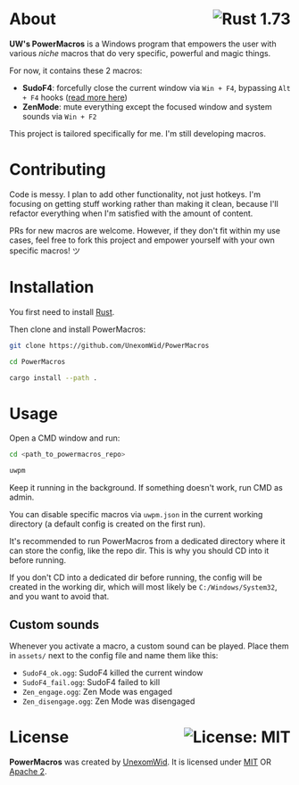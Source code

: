 # About <a href="https://www.rust-lang.org/"><img align="right" src="https://img.shields.io/badge/Rust-1%2E73-f74c00?logo=Rust" alt="Rust 1.73" /></a>

**UW's PowerMacros** is a Windows program that empowers the user with various *niche* macros that do very specific, powerful and magic things.

For now, it contains these 2 macros:

- **SudoF4**: forcefully close the current window via `Win + F4`, bypassing `Alt + F4` hooks ([read more here](https://github.com/UnexomWid/SudoF4)) 
- **ZenMode**: mute everything except the focused window and system sounds via `Win + F2`

This project is tailored specifically for me. I'm still developing macros.

# Contributing

Code is messy. I plan to add other functionality, not just hotkeys.
I'm focusing on getting stuff working rather than making it clean, because I'll refactor everything when I'm satisfied with the amount of content.

PRs for new macros are welcome.
However, if they don't fit within my use cases, feel free to fork this project and empower yourself with your own specific macros! ツ

# Installation

You first need to install [Rust](https://www.rust-lang.org/).

Then clone and install PowerMacros:

```sh
git clone https://github.com/UnexomWid/PowerMacros

cd PowerMacros

cargo install --path .
```


# Usage

Open a CMD window and run:

```sh
cd <path_to_powermacros_repo>

uwpm
```

Keep it running in the background. If something doesn't work, run CMD as admin.

You can disable specific macros via `uwpm.json` in the current working directory (a default config is created on the first run).

It's recommended to run PowerMacros from a dedicated directory where it can store the config, like the repo dir. This is why you should CD into it before running.

If you don't CD into a dedicated dir before running, the config will be created in the working dir, which will most likely be `C:/Windows/System32`, and you want to avoid that.

## Custom sounds

Whenever you activate a macro, a custom sound can be played. Place them in `assets/` next to the config file and name them like this:

- `SudoF4_ok.ogg`: SudoF4 killed the current window
- `SudoF4_fail.ogg`: SudoF4 failed to kill
- `Zen_engage.ogg`: Zen Mode was engaged
- `Zen_disengage.ogg`: Zen Mode was disengaged

# License <a href="https://github.com/UnexomWid/PowerMacros/blob/master/LICENSE"><img align="right" src="https://img.shields.io/badge/License-MIT-blue.svg" alt="License: MIT" /></a>

**PowerMacros** was created by [UnexomWid](https://uw.exom.dev). It is licensed under [MIT](https://github.com/UnexomWid/PowerMacros/blob/master/LICENSE-MIT) OR [Apache 2](https://github.com/UnexomWid/PowerMacros/blob/master/LICENSE-APACHE).
